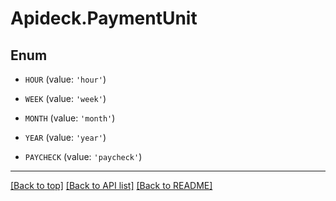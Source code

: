 # Apideck.PaymentUnit

## Enum


* `HOUR` (value: `'hour'`)

* `WEEK` (value: `'week'`)

* `MONTH` (value: `'month'`)

* `YEAR` (value: `'year'`)

* `PAYCHECK` (value: `'paycheck'`)


---

[[Back to top]](#) [[Back to API list]](../../../../README.md#documentation-for-api-endpoints) [[Back to README]](../../../../README.md)


